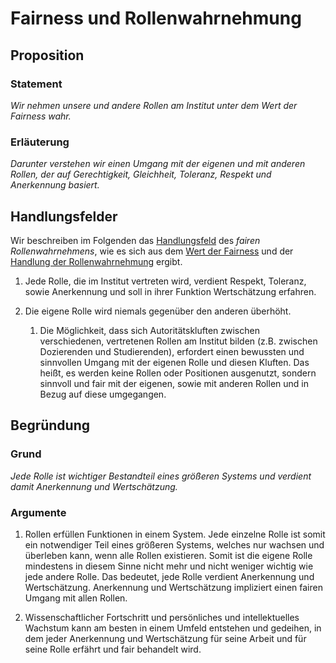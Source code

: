<!---
   NAME - The NAME of this project is:
ethos

  FILE - The FILENAME of the current file is:
/v1a3.md

  CREATION - This project was CREATED on:
2017-01-28-16:15:00 UTC

  MODIFICATION - This project was last MODIFIED on:
2017-01-28-16:15:00 UTC

  VERSION - The current VERSION of this project is:
<git-commit-hash>-2017-01-28-16:15:00 UTC

  CREATOR(S) - This project was CREATED by:
Michael Czechowski, Martin Maga

  CONTACT - You can CONTACT the creator(s) or developer(s) of this project at:
E-Mail: mail@martinmaga.de

  COPYRIGHT - The COPYRIGHT holder of this project is:
COPYRIGHT (c) 2016 Martin Maga

  LICENSE - This project is LICENSED under the following license:
Martin Maga 2016 CC BY-SA 4.0 https://creativecommons.org

  SUBFILE – This is a SUBFILE! For more INFORMATION on this project go to:
/README.md
--->

# Fairness und Rollenwahrnehmung
## Proposition
### Statement
*Wir nehmen unsere und andere Rollen am Institut unter dem Wert der Fairness wahr.*

### Erläuterung
*Darunter verstehen wir einen Umgang mit der eigenen und mit anderen Rollen, der auf Gerechtigkeit, Gleichheit, Toleranz, Respekt und Anerkennung basiert.*

## Handlungsfelder
Wir beschreiben im Folgenden das [Handlungsfeld](../synopsis/overview.md) des *fairen Rollenwahrnehmens*, wie es sich aus dem [Wert der Fairness](../values/v1_fairness.md) und der [Handlung der Rollenwahrnehmung](../actions/a3_roles.md) ergibt.

1. Jede Rolle, die im Institut vertreten wird, verdient Respekt, Toleranz, sowie Anerkennung und soll in ihrer Funktion Wertschätzung erfahren.

2. Die eigene Rolle wird niemals gegenüber den anderen überhöht.

    1. Die Möglichkeit, dass sich Autoritätskluften zwischen verschiedenen, vertretenen Rollen am Institut bilden (z.B. zwischen Dozierenden und Studierenden), erfordert einen bewussten und sinnvollen Umgang mit der eigenen Rolle und diesen Kluften. Das heißt, es werden keine Rollen oder Positionen ausgenutzt, sondern sinnvoll und fair mit der eigenen, sowie mit anderen Rollen und in Bezug auf diese umgegangen.

## Begründung
### Grund
*Jede Rolle ist wichtiger Bestandteil eines größeren Systems und verdient damit Anerkennung und Wertschätzung.*

### Argumente
1. Rollen erfüllen Funktionen in einem System. Jede einzelne Rolle ist somit ein notwendiger Teil eines größeren Systems, welches nur wachsen und überleben kann, wenn alle Rollen existieren. Somit ist die eigene Rolle mindestens in diesem Sinne nicht mehr und nicht weniger wichtig wie jede andere Rolle. Das bedeutet, jede Rolle verdient Anerkennung und Wertschätzung. Anerkennung und Wertschätzung impliziert einen fairen Umgang mit allen Rollen.

2. Wissenschaftlicher Fortschritt und persönliches und intellektuelles Wachstum kann am besten in einem Umfeld entstehen und gedeihen, in dem jeder Anerkennung und Wertschätzung für seine Arbeit und für seine Rolle erfährt und fair behandelt wird.
